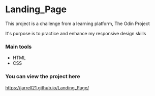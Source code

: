 # Landing_Page

This project is a challenge from a learning platform, The Odin Project

It's purpose is to practice and enhance my responsive design skills

### Main tools
- HTML 
- CSS

### You can view the project here
https://jarrell21.github.io/Landing_Page/
